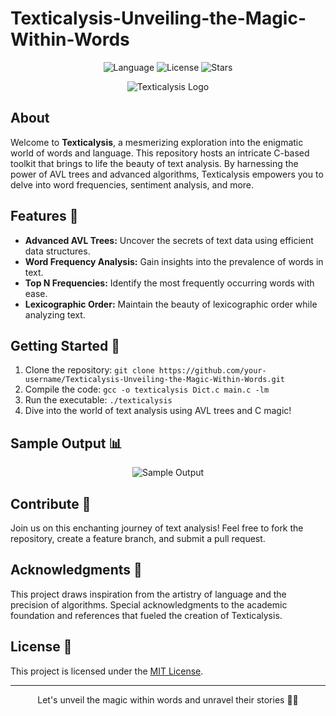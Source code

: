 # Texticalysis-Unveiling-the-Magic-Within-Words

<div align="center">
    <img src="https://img.shields.io/badge/language-C-blue" alt="Language">
    <img src="https://img.shields.io/github/license/your-username/Texticalysis-Unveiling-the-Magic-Within-Words" alt="License">
    <img src="https://img.shields.io/github/stars/your-username/Texticalysis-Unveiling-the-Magic-Within-Words?style=social" alt="Stars">
</div>

<p align="center">
    <img src="https://your-image-url.com" alt="Texticalysis Logo">
</p>

## About
Welcome to **Texticalysis**, a mesmerizing exploration into the enigmatic world of words and language. This repository hosts an intricate C-based toolkit that brings to life the beauty of text analysis. By harnessing the power of AVL trees and advanced algorithms, Texticalysis empowers you to delve into word frequencies, sentiment analysis, and more.

## Features 🌟
- **Advanced AVL Trees:** Uncover the secrets of text data using efficient data structures.
- **Word Frequency Analysis:** Gain insights into the prevalence of words in text.
- **Top N Frequencies:** Identify the most frequently occurring words with ease.
- **Lexicographic Order:** Maintain the beauty of lexicographic order while analyzing text.

## Getting Started 🚀
1. Clone the repository: `git clone https://github.com/your-username/Texticalysis-Unveiling-the-Magic-Within-Words.git`
2. Compile the code: `gcc -o texticalysis Dict.c main.c -lm`
3. Run the executable: `./texticalysis`
4. Dive into the world of text analysis using AVL trees and C magic!

## Sample Output 📊
<p align="center">
    <img src="https://your-sample-output-image-url.com" alt="Sample Output">
</p>

## Contribute 🤝
Join us on this enchanting journey of text analysis! Feel free to fork the repository, create a feature branch, and submit a pull request.

## Acknowledgments 🙌
This project draws inspiration from the artistry of language and the precision of algorithms. Special acknowledgments to the academic foundation and references that fueled the creation of Texticalysis.

## License 📜
This project is licensed under the [MIT License](LICENSE).

---

<p align="center">
    Let's unveil the magic within words and unravel their stories 📜✨
</p>
